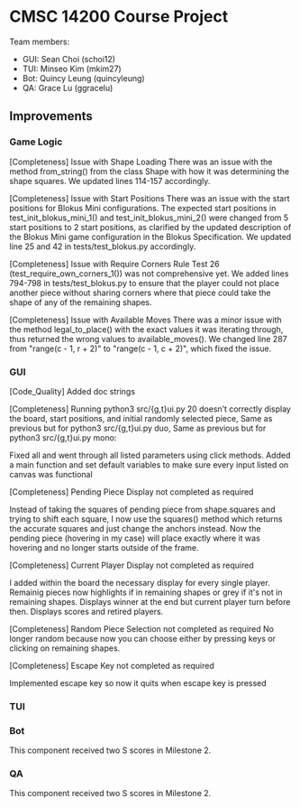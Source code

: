 # CMSC 14200 Course Project

Team members:
- GUI: Sean Choi (schoi12)
- TUI: Minseo Kim (mkim27)
- Bot: Quincy Leung (quincyleung)
- QA: Grace Lu (ggracelu)

## Improvements
### Game Logic
[Completeness] Issue with Shape Loading
There was an issue with the method from_string() from the class Shape
with how it was determining the shape squares. We updated lines 114-157 
accordingly.

[Completeness] Issue with Start Positions
There was an issue with the start positions for Blokus Mini configurations. The expected start positions in test_init_blokus_mini_1() and test_init_blokus_mini_2() were changed from 5 start positions to 2 start positions, as clarified by the updated description of the Blokus Mini game configuration in the Blokus Specification. We updated line 25 and 42 in tests/test_blokus.py accordingly.

[Completeness] Issue with Require Corners Rule
Test 26 (test_require_own_corners_1()) was not comprehensive yet. We added lines 794-798 in tests/test_blokus.py to ensure that the player could not place another piece without sharing corners where that piece could take the shape of any of the remaining shapes. 

[Completeness] Issue with Available Moves
There was a minor issue with the method legal_to_place() with the exact values 
it was iterating through, thus returned the wrong values to available_moves(). 
We changed line 287 from "range(c - 1, r + 2)" to "range(c - 1, c + 2)", which 
fixed the issue.

### GUI

[Code_Quality] Added doc strings 

[Completeness] Running python3 src/{g,t}ui.py 20 doesn’t correctly display the board, start positions, and initial randomly selected piece, Same as previous but for python3 src/{g,t}ui.py duo, Same as previous but for python3 src/{g,t}ui.py mono:

Fixed all and went through all listed parameters using click methods. Added a main function and set default variables to make sure every input listed on canvas was functional 

[Completeness] Pending Piece Display not completed as required

Instead of taking the squares of pending piece from shape.squares and trying to shift each square, I now use the squares() method which returns the accurate squares and just change the anchors instead. Now the pending piece (hovering in my case) will place exactly where it was hovering and no longer starts outside of the frame.

[Completeness] Current Player Display not completed as required

I added within the board the necessary display for every single player. Remainig pieces now highlights if in remaining shapes or grey if it's not in remaining shapes. Displays winner at the end but current player turn before then. Displays scores and retired players. 

[Completeness] Random Piece Selection not completed as required
No longer random because now you can choose either by pressing keys or clicking on remaining shapes.

[Completeness] Escape Key not completed as required

Implemented escape key so now it quits when escape key is pressed


### TUI

### Bot
This component received two S scores in Milestone 2.

### QA
This component received two S scores in Milestone 2.

